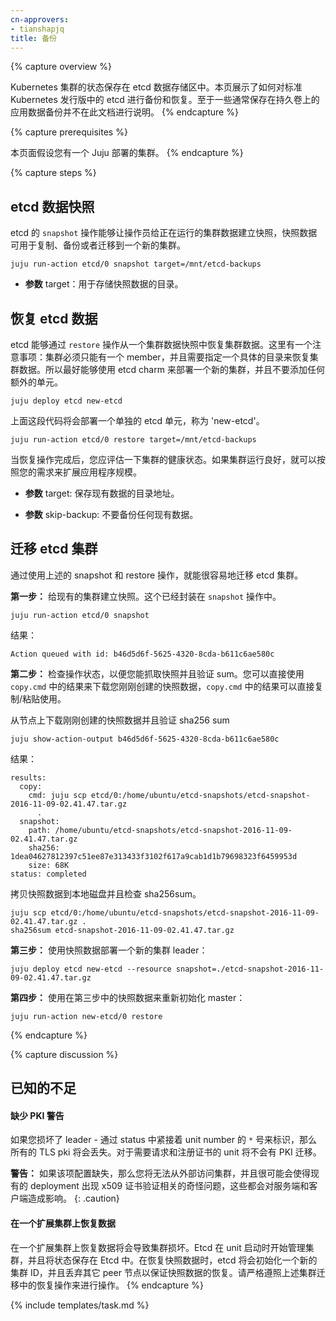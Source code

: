 ```yaml
---
cn-approvers:
- tianshapjq
title: 备份
---
```

<!--
---
title: Backups
---
-->

{% capture overview %}
<!--
The state of a Kubernetes cluster is kept in the etcd datastore.
This page shows how to backup and restore the etcd shipped with
the Canonical Distribution of Kubernetes. Backing up application specific data,
normally stored in a persistent volume, is outside the scope of this
document.
-->
Kubernetes 集群的状态保存在 etcd 数据存储区中。本页展示了如何对标准 Kubernetes 发行版中的 etcd 进行备份和恢复。至于一些通常保存在持久卷上的应用数据备份并不在此文档进行说明。
{% endcapture %}

{% capture prerequisites %}
<!--
This page assumes you have a working Juju deployed cluster.
-->
本页面假设您有一个 Juju 部署的集群。
{% endcapture %}

{% capture steps %}
<!--
## Snapshot etcd data
-->
## etcd 数据快照

<!--
The `snapshot` action of the etcd charm allows the operator to snapshot
a running cluster's data for use in cloning,
backing up, or migrating to a new cluster.
-->
etcd 的 `snapshot` 操作能够让操作员给正在运行的集群数据建立快照，快照数据可用于复制、备份或者迁移到一个新的集群。

    juju run-action etcd/0 snapshot target=/mnt/etcd-backups

<!--
- **param** target: destination directory to save the resulting snapshot archive.
-->
- **参数** target：用于存储快照数据的目录。


<!--
## Restore etcd data
-->
## 恢复 etcd 数据

<!--
The etcd charm is capable of restoring its data from a cluster-data snapshot
via the `restore` action.
This comes with caveats and a very specific path to restore a cluster:
The cluster must be in a state of only having a single member. So it's best to
deploy a new cluster using the etcd charm, without adding any additional units.
-->
etcd 能够通过 `restore` 操作从一个集群数据快照中恢复集群数据。这里有一个注意事项：集群必须只能有一个 member，并且需要指定一个具体的目录来恢复集群数据。所以最好能够使用 etcd charm 来部署一个新的集群，并且不要添加任何额外的单元。

```
juju deploy etcd new-etcd
```

<!--
The above code snippet will deploy a single unit of etcd, as 'new-etcd'
-->
上面这段代码将会部署一个单独的 etcd 单元，称为 'new-etcd'。

```
juju run-action etcd/0 restore target=/mnt/etcd-backups
```

<!--
Once the restore action has completed, evaluate the cluster health. If the unit
is healthy, you may resume scaling the application to meet your needs.

- **param** target: destination directory to save the existing data.

- **param** skip-backup: Don't backup any existing data.
-->
当恢复操作完成后，您应评估一下集群的健康状态。如果集群运行良好，就可以按照您的需求来扩展应用程序规模。

- **参数** target: 保存现有数据的目录地址。

- **参数** skip-backup: 不要备份任何现有数据。


<!--
## Migrating an etcd cluster
Using the above snapshot and restore operations, migrating etcd is a fairly easy task.
-->
## 迁移 etcd 集群
通过使用上述的 snapshot 和 restore 操作，就能很容易地迁移 etcd 集群。

<!--
**Step 1:** Snapshot your existing cluster. This is encapsulated in the `snapshot`
action.
-->
**第一步：** 给现有的集群建立快照。这个已经封装在 `snapshot` 操作中。

```
juju run-action etcd/0 snapshot
```

<!--
Results:
-->
结果：

```
Action queued with id: b46d5d6f-5625-4320-8cda-b611c6ae580c
```

<!--
**Step 2:** Check the status of the action so you can grab the snapshot and verify
the sum. The `copy.cmd` result output is a copy/paste command for you to download
the exact snapshot that you just created.
-->
**第二步：** 检查操作状态，以便您能抓取快照并且验证 sum。您可以直接使用 `copy.cmd` 中的结果来下载您刚刚创建的快照数据，`copy.cmd` 中的结果可以直接复制/粘贴使用。

<!--
Download the snapshot archive from the unit that created the snapshot and verify
the sha256 sum
-->
从节点上下载刚刚创建的快照数据并且验证 sha256 sum

```
juju show-action-output b46d5d6f-5625-4320-8cda-b611c6ae580c
```

<!--
Results:
-->
结果：

```
results:
  copy:
    cmd: juju scp etcd/0:/home/ubuntu/etcd-snapshots/etcd-snapshot-2016-11-09-02.41.47.tar.gz
      .
  snapshot:
    path: /home/ubuntu/etcd-snapshots/etcd-snapshot-2016-11-09-02.41.47.tar.gz
    sha256: 1dea04627812397c51ee87e313433f3102f617a9cab1d1b79698323f6459953d
    size: 68K
status: completed
```

<!--
Copy the snapshot to the local disk and then check the sha256sum. 
-->
拷贝快照数据到本地磁盘并且检查 sha256sum。

```
juju scp etcd/0:/home/ubuntu/etcd-snapshots/etcd-snapshot-2016-11-09-02.41.47.tar.gz .
sha256sum etcd-snapshot-2016-11-09-02.41.47.tar.gz
```

<!--
**Step 3:** Deploy the new cluster leader, and attach the snapshot:
-->
**第三步：** 使用快照数据部署一个新的集群 leader：

```
juju deploy etcd new-etcd --resource snapshot=./etcd-snapshot-2016-11-09-02.41.47.tar.gz
```

<!--
**Step 4:** Reinitialize the master with the data from the resource we just attached
in step 3.
-->
**第四步：** 使用在第三步中的快照数据来重新初始化 master：

```
juju run-action new-etcd/0 restore
```


{% endcapture %}

{% capture discussion %}
<!--
## Known Limitations
-->
## 已知的不足

<!--
#### Loss of PKI warning
-->
#### 缺少 PKI 警告

<!--
If you destroy the leader - identified with the `*` text next to the unit number in status:
all TLS pki will be lost. No PKI migration occurs outside
of the units requesting and registering the certificates.
-->
如果您损坏了 leader - 通过 status 中紧接着 unit number 的 `*` 号来标识，那么所有的 TLS pki 将会丢失。对于需要请求和注册证书的 unit 将不会有 PKI 迁移。

<!--
**Caution:**  Mismanaging this configuration will result in locking yourself
out of the cluster, and can potentially break existing deployments in very
strange ways relating to x509 validation of certificates, which affects both
servers and clients.
-->
**警告：** 如果该项配置缺失，那么您将无法从外部访问集群，并且很可能会使得现有的 deployment 出现 x509 证书验证相关的奇怪问题，这些都会对服务端和客户端造成影响。
{: .caution}

<!--
#### Restoring from snapshot on a scaled cluster
-->
#### 在一个扩展集群上恢复数据

<!--
Restoring from a snapshot on a scaled cluster will result in a broken cluster.
Etcd performs clustering during unit turn-up, and state is stored in Etcd itself.
During the snapshot restore phase, a new cluster ID is initialized, and peers
are dropped from the snapshot state to enable snapshot restoration. Please
follow the migration instructions above in the restore action description.
-->
在一个扩展集群上恢复数据将会导致集群损坏。Etcd 在 unit 启动时开始管理集群，并且将状态保存在 Etcd 中。在恢复快照数据时，etcd 将会初始化一个新的集群 ID，并且丢弃其它 peer 节点以保证快照数据的恢复。请严格遵照上述集群迁移中的恢复操作来进行操作。
{% endcapture %}

{% include templates/task.md %}
